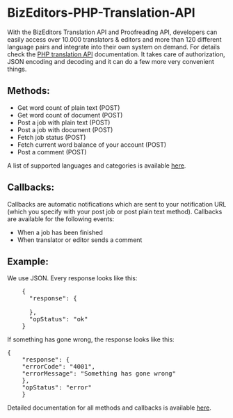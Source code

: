 BizEditors-PHP-Translation-API
==============================

With the BizEditors Translation API and Proofreading API, developers can easily access over 10.000 translators & editors and more than 120 different language pairs and integrate into their own system on demand. For details check the <a href="http://www.bizeditors.com/en/developers">PHP translation API</a> documentation.
It takes care of authorization, JSON encoding and decoding and it can do a few more very convenient things.

<h2>Methods:</h2>
<ul>
  <li>Get word count of plain text (POST)</li>
  <li>Get word count of document (POST)</li>
  <li>Post a job with plain text (POST)</li>
  <li>Post a job with document (POST)</li>
  <li>Fetch job status (POST)</li>
  <li>Fetch current word balance of your account (POST)</li>
  <li>Post a comment (POST)</li>
</ul>

A list of supported languages and categories is available <a href="http://www.bizeditors.com/en/developers/languages">here</a>.

<h2>Callbacks:</h2>

Callbacks are automatic notifications which are sent to your notification URL (which you specify with your post job or post plain text method). Callbacks are available for the following events:

<ul>
  <li>When a job has been finished</li>
  <li>When translator or editor sends a comment</li>
</ul>

<h2>Example:</h2>

We use JSON. Every response looks like this:

<pre>
    {
      "response": {

      },
      "opStatus": "ok"
    }
</pre>


If something has gone wrong, the response looks like this:

<pre>
{
    "response": {
    "errorCode": "4001",
    "errorMessage": "Something has gone wrong"
    },
    "opStatus": "error"
    }
</pre>

Detailed documentation for all methods and callbacks is available <a href="http://www.bizeditors.com/en/developers">here</a>.

